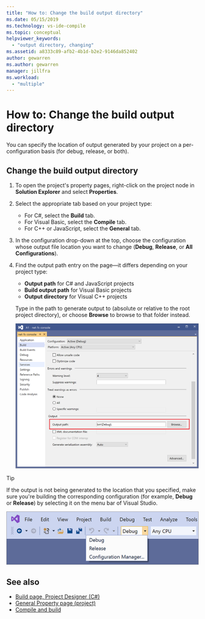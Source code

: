 ```yaml
---
title: "How to: Change the build output directory"
ms.date: 05/15/2019
ms.technology: vs-ide-compile
ms.topic: conceptual
helpviewer_keywords:
  - "output directory, changing"
ms.assetid: a8333c89-afb2-4b1d-b2e2-9146da852402
author: gewarren
ms.author: gewarren
manager: jillfra
ms.workload:
  - "multiple"
---
```

# How to: Change the build output directory

You can specify the location of output generated by your project on a per-configuration basis (for debug, release, or both).

## Change the build output directory

1. To open the project's property pages, right-click on the project node in **Solution Explorer** and select **Properties**.

2. Select the appropriate tab based on your project type:

   - For C#, select the **Build** tab.
   - For Visual Basic, select the **Compile** tab.
   - For C++ or JavaScript, select the **General** tab.

3. In the configuration drop-down at the top, choose the configuration whose output file location you want to change (**Debug**, **Release**, or **All Configurations**).

4. Find the output path entry on the page&mdash;it differs depending on your project type:

   - **Output path** for C# and JavaScript projects
   - **Build output path** for Visual Basic projects
   - **Output directory** for Visual C++ projects

   Type in the path to generate output to (absolute or relative to the root project directory), or choose **Browse** to browse to that folder instead.

   ![Output path property for a Visual Studio C# project](media/output-path.png)

> [!TIP]
> If the output is not being generated to the location that you specified, make sure you're building the corresponding configuration (for example, **Debug** or **Release**) by selecting it on the menu bar of Visual Studio.
>
> ![Build configuration picker in Visual Studio 2019](media/build-configuration-chooser.png)

## See also

- [Build page, Project Designer (C#)](../ide/reference/build-page-project-designer-csharp.md)
- [General Property page (project)](/cpp/ide/general-property-page-project)
- [Compile and build](../ide/compiling-and-building-in-visual-studio.md)